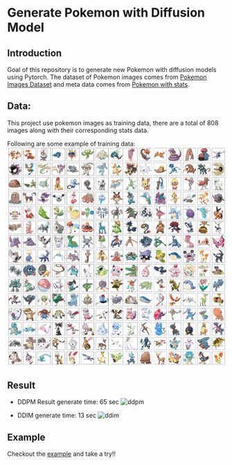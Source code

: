 # Generate Pokemon with Diffusion Model
## Introduction
Goal of this repository is to generate new Pokemon with diffusion models using Pytorch.
The dataset of Pokemon images comes from [Pokemon Images Dataset](https://www.kaggle.com/datasets/kvpratama/pokemon-images-dataset) and meta data comes from [Pokemon with stats](https://www.kaggle.com/datasets/abcsds/pokemon).

## Data:
This project use pokemon images as training data, there are a total of 808 images along with their corresponding stats data. 

Following are some example of training data:
![training_data](imgs/training_data.png)


## Result
- DDPM Result
generate time: 65 sec
![ddpm](imgs/ddpm.png)

- DDIM
generate time: 13 sec
![ddim](imgs/ddim.png)

## Example
Checkout the [example](https://github.com/Mtingggg/pokemon_diffusion/blob/example) and take a try!!
